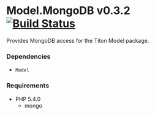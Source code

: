 # Model.MongoDB v0.3.2 [![Build Status](https://travis-ci.org/titon/model-mongodb.png)](https://travis-ci.org/titon/model-mongodb) #

Provides MongoDB access for the Titon Model package.

### Dependencies ###

* `Model`

### Requirements ###

* PHP 5.4.0
	* mongo